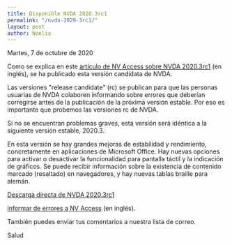 ```yaml
---
title: Disponible NVDA 2020.3rc1
permalink: "/nvda-2020-3rc1/"
layout: post
author: Noelia
---
```


<footer>Martes, 7 de octubre de 2020</footer>

Como se explica en este [artículo de NV Access sobre NVDA 2020.3rc1](https://www.nvaccess.org/post/nvda-2020-3rc1/) (en inglés), se ha publicado esta versión candidata de NVDA.

Las versiones "release candidate" (rc) se publican para que las personas usuarias de NVDA colaboren informando sobre errores que deberían corregirse antes de la publicación de la próxima versión estable. Por eso es importante que probemos las versiones rc de NVDA.

Si no se encuentran problemas graves, esta versión será idéntica a la siguiente versión estable, 2020.3.

En esta versión se hay grandes mejoras de estabilidad y rendimiento, concretamente en aplicaciones de Microsoft Office. Hay nuevas opciones para activar o desactivar la funcionalidad para pantalla táctil y la indicación de gráficos. Se puede recibir información sobre la existencia de contenido marcado (resaltado) en navegadores, y hay nuevas tablas braille para alemán.

[Descarga directa de NVDA 2020.3rc1](https://www.nvaccess.org/files/nvda/releases/2020.3rc1/nvda_2020.3rc1.exe)

[informar de errores a NV Access](https://github.com/nvaccess/nvda/issues) (en inglés).

También puedes enviar tus comentarios a nuestra lista de correo.

Salud
